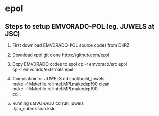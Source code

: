 # epol
## Steps to setup EMVORADO-POL (eg. JUWELS at JSC)

1) First download EMVORADO-POL source codes from DKRZ

2) Download epol
git clone https://github.com/epol

3) Copy EMVORADO codes to epol
cp -r emvorado/src epol\
cp -r emvorado/externals epol

4) Compilation for JUWELS
cd epol/build_juwels\
make -f Makefile.rcl.intel.MPI.makedepf90 clean\
make -f Makefile.rcl.intel.MPI.makedepf90\
cd ..

5) Running EMVORADO
cd run_juwels\
./job_submission.ksh 



